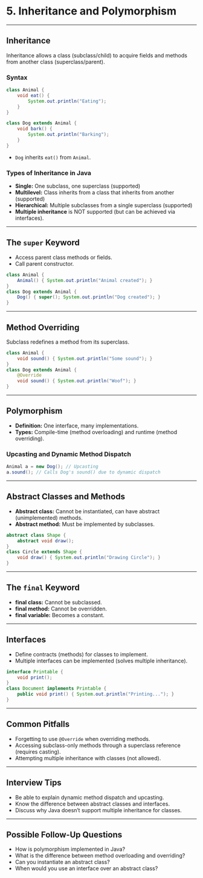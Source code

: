 # 5. Inheritance and Polymorphism

---

## Inheritance

Inheritance allows a class (subclass/child) to acquire fields and methods from another class (superclass/parent).

### **Syntax**

```java
class Animal {
    void eat() {
        System.out.println("Eating");
    }
}

class Dog extends Animal {
    void bark() {
        System.out.println("Barking");
    }
}
```

- `Dog` inherits `eat()` from `Animal`.

### **Types of Inheritance in Java**

- **Single:** One subclass, one superclass (supported)
- **Multilevel:** Class inherits from a class that inherits from another (supported)
- **Hierarchical:** Multiple subclasses from a single superclass (supported)
- **Multiple inheritance** is NOT supported (but can be achieved via interfaces).

---

## The `super` Keyword

- Access parent class methods or fields.
- Call parent constructor.

```java
class Animal {
    Animal() { System.out.println("Animal created"); }
}
class Dog extends Animal {
    Dog() { super(); System.out.println("Dog created"); }
}
```

---

## Method Overriding

Subclass redefines a method from its superclass.

```java
class Animal {
    void sound() { System.out.println("Some sound"); }
}
class Dog extends Animal {
    @Override
    void sound() { System.out.println("Woof"); }
}
```

---

## Polymorphism

- **Definition:** One interface, many implementations.
- **Types:** Compile-time (method overloading) and runtime (method overriding).

### **Upcasting and Dynamic Method Dispatch**

```java
Animal a = new Dog(); // Upcasting
a.sound(); // Calls Dog's sound() due to dynamic dispatch
```

---

## Abstract Classes and Methods

- **Abstract class:** Cannot be instantiated, can have abstract (unimplemented) methods.
- **Abstract method:** Must be implemented by subclasses.

```java
abstract class Shape {
    abstract void draw();
}
class Circle extends Shape {
    void draw() { System.out.println("Drawing Circle"); }
}
```

---

## The `final` Keyword

- **final class:** Cannot be subclassed.
- **final method:** Cannot be overridden.
- **final variable:** Becomes a constant.

---

## Interfaces

- Define contracts (methods) for classes to implement.
- Multiple interfaces can be implemented (solves multiple inheritance).

```java
interface Printable {
    void print();
}
class Document implements Printable {
    public void print() { System.out.println("Printing..."); }
}
```

---

## Common Pitfalls

- Forgetting to use `@Override` when overriding methods.
- Accessing subclass-only methods through a superclass reference (requires casting).
- Attempting multiple inheritance with classes (not allowed).

---

## Interview Tips

- Be able to explain dynamic method dispatch and upcasting.
- Know the difference between abstract classes and interfaces.
- Discuss why Java doesn’t support multiple inheritance for classes.

---

## Possible Follow-Up Questions

- How is polymorphism implemented in Java?
- What is the difference between method overloading and overriding?
- Can you instantiate an abstract class?
- When would you use an interface over an abstract class?
